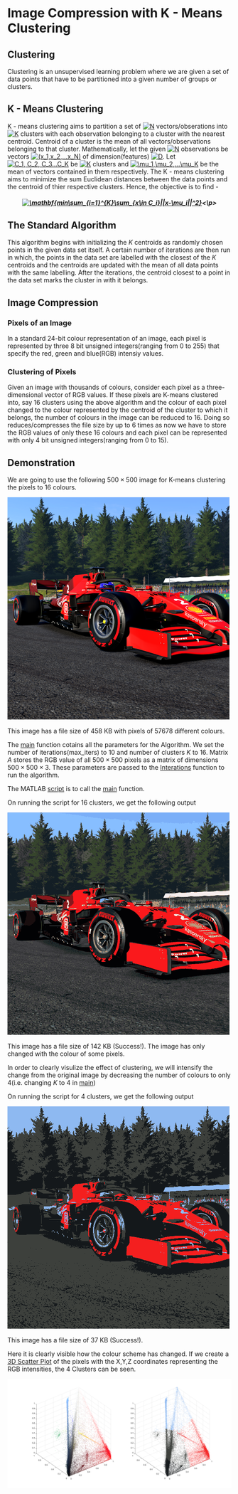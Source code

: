 # Image Compression with K - Means Clustering

## Clustering
 
Clustering is an unsupervised learning problem where we are given a set of data points that have to be partitioned into a given number of groups or clusters.

## K - Means Clustering

K - means clustering aims to partition a set of <a href="https://www.codecogs.com/eqnedit.php?latex=N" target="_blank"><img src="https://latex.codecogs.com/gif.latex?N" title="N" /></a> vectors/obserations into <a href="https://www.codecogs.com/eqnedit.php?latex=K" target="_blank"><img src="https://latex.codecogs.com/gif.latex?K" title="K" /></a> clusters with each observation belonging to a cluster with the nearest centroid. Centroid of a cluster is the mean of all vectors/observations belonging to that cluster. Mathematically, let the given <a href="https://www.codecogs.com/eqnedit.php?latex=N" target="_blank"><img src="https://latex.codecogs.com/gif.latex?N" title="N" /></a> observations be vectors <a href="https://www.codecogs.com/eqnedit.php?latex=(x_1,x_2,...x_N)" target="_blank"><img src="https://latex.codecogs.com/gif.latex?(x_1,x_2,...x_N)" title="(x_1,x_2,...x_N)" /></a> of dimension(features) <a href="https://www.codecogs.com/eqnedit.php?latex=D" target="_blank"><img src="https://latex.codecogs.com/gif.latex?D" title="D" /></a>. Let <a href="https://www.codecogs.com/eqnedit.php?latex=C_1,&space;C_2,&space;C_3...C_K" target="_blank"><img src="https://latex.codecogs.com/gif.latex?C_1,&space;C_2,&space;C_3...C_K" title="C_1, C_2, C_3...C_K" /></a> be <a href="https://www.codecogs.com/eqnedit.php?latex=K" target="_blank"><img src="https://latex.codecogs.com/gif.latex?K" title="K" /></a> clusters and <a href="https://www.codecogs.com/eqnedit.php?latex=\mu_1,\mu_2,...\mu_K" target="_blank"><img src="https://latex.codecogs.com/gif.latex?\mu_1,\mu_2,...\mu_K" title="\mu_1,\mu_2,...\mu_K" /></a> be the mean of vectors contained in them respectively. The K - means clustering aims to minimize the sum Euclidean distances between the data points and the centroid of thier respective clusters. Hence, the objective is to find - 

#####  <p align="center"><a href="https://www.codecogs.com/eqnedit.php?latex=\mathbf{min\sum_{i=1}^{K}\sum_{x\in&space;C_i}||x-\mu_i||^2}" target="_blank"><img src="https://latex.codecogs.com/gif.latex?\mathbf{min\sum_{i=1}^{K}\sum_{x\in&space;C_i}||x-\mu_i||^2}" title="\mathbf{min\sum_{i=1}^{K}\sum_{x\in C_i}||x-\mu_i||^2}" /></a><\p>

## The Standard Algorithm

This algorithm begins with initializing the $K$ centroids as randomly chosen points in the given data set itself. A certain number of iterations are then run in which, the points in the data set are labelled with the closest of the $K$ centroids and the centroids are updated with the mean of all data points with the same labelling. After the iterations, the centroid closest to a point in the data set marks the cluster in with it belongs.

## Image Compression
### Pixels of an Image

In a standard $24$-bit colour representation of an image, each pixel is represented by three $8$ bit unsigned integers(ranging from $0$ to $255$) that specify the red, green and blue(RGB) intensiy values. 

### Clustering of Pixels

Given an image with thousands of colours, consider each pixel as a three-dimensional vector of RGB values. If these pixels are K-means clustered into, say $16$ clusters using the above algorithm and the colour of each pixel changed to the colour represented by the centroid of the cluster to which it belongs, the number of colours in the image can be reduced to $16$. Doing so reduces/compresses the file size by up to $6$ times as now we have to store the RGB values of only these $16$ colours and each pixel can be represented with only $4$ bit unsigned integers(ranging from $0$ to $15$).




## Demonstration

We are going to use the following $500\times500$ image for K-means clustering the pixels to 16 colours.

![Spa Original](Spa.png)

This image has a file size of 458 KB with pixels of $57678$ different colours.

The [main](main.m) function cotains all the parameters for the Algorithm. We set the number of iterations(max_iters) to $10$ and number of clusters $K$ to $16$. Matrix $A$ stores the RGB value of all $500\times500$ pixels as a matrix of dimensions $500\times500\times3$. These parameters are passed to the [Interations](Iterations.m) function to run the algorithm.

The MATLAB [script](Script.mlx) is to call the [main](main.m) function.

On running the script for 16 clusters, we get the following output 

![Spa In 16 colours](Spa_in_16_colours.png)

This image has a file size of 142 KB (Success!). The image has only changed with the colour of some pixels.

In order to clearly visulize the effect of clustering, we will intensify the change from the original image by decreasing the number of colours to only $4$(i.e. changing $K$ to $4$ in [main](main.m))

On running the script for 4 clusters, we get the following output 

![Spa In 4 colours](Spa_in_4_colours.png)

This image has a file size of 37 KB (Success!).

Here it is clearly visible how the colour scheme has changed. If we create a [3D Scatter Plot](ClusterVisuals4.fig) of the pixels with the X,Y,Z coordinates representing the RGB intensities, the $4$ Clusters can be seen.

![Clusters](ClusterVisuals4.png)
